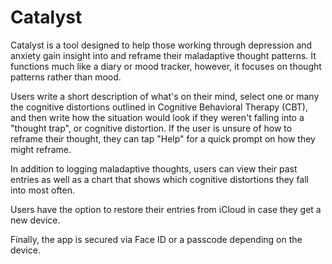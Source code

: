 # Catalyst

Catalyst is a tool designed to help those working through depression and anxiety gain insight into and reframe their maladaptive thought patterns. It functions much like a diary or mood tracker, however, it focuses on thought patterns rather than mood.

Users write a short description of what's on their mind, select one or many the cognitive distortions outlined in Cognitive Behavioral Therapy (CBT), and then write how the situation would look if they weren't falling into a "thought trap", or cognitive distortion.
If the user is unsure of how to reframe their thought, they can tap "Help" for a quick prompt on how they might reframe.

In addition to logging maladaptive thoughts, users can view their past entries as well as a chart that shows which cognitive distortions they fall into most often.

Users have the option to restore their entries from iCloud in case they get a new device.

Finally, the app is secured via Face ID or a passcode depending on the device.
